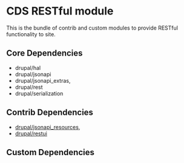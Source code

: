 # CDS RESTful module

This is the bundle of contrib and custom modules to provide RESTful functionality to site.

## Core Dependencies
* drupal/hal
* drupal/jsonapi
* drupal/jsonapi_extras,
* drupal/rest
* drupal/serialization

## Contrib Dependencies
* [drupal/jsonapi_resources](https://www.drupal.org/project/jsonapi_resources),
* [drupal/restui](https://www.drupal.org/project/restui)

## Custom Dependencies
